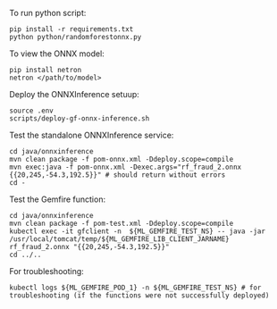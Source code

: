 To run python script:
```
pip install -r requirements.txt
python python/randomforestonnx.py
```

To view the ONNX model:
```
pip install netron
netron </path/to/model>
```

Deploy the ONNXInference setuup:
```
source .env
scripts/deploy-gf-onnx-inference.sh
```

Test the standalone ONNXInference service:
```
cd java/onnxinference
mvn clean package -f pom-onnx.xml -Ddeploy.scope=compile
mvn exec:java -f pom-onnx.xml -Dexec.args="rf_fraud_2.onnx {{20,245,-54.3,192.5}}" # should return without errors
cd -
```

Test the Gemfire function:
```
cd java/onnxinference
mvn clean package -f pom-test.xml -Ddeploy.scope=compile
kubectl exec -it gfclient -n  ${ML_GEMFIRE_TEST_NS} -- java -jar /usr/local/tomcat/temp/${ML_GEMFIRE_LIB_CLIENT_JARNAME} rf_fraud_2.onnx "{{20,245,-54.3,192.5}}" 
cd ../..
```

For troubleshooting:
```
kubectl logs ${ML_GEMFIRE_POD_1} -n ${ML_GEMFIRE_TEST_NS} # for troubleshooting (if the functions were not successfully deployed)
```